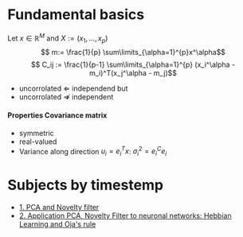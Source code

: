 
# Fundamental basics
Let $x\in \mathbb{R}^M$ and $X:= (x_1, \dots, x_p)$
$$ m:= \frac{1}{p} \sum\limits_{\alpha=1}^{p}x^\alpha$$
$$ C_ij := \frac{1}{p-1} \sum\limits_{\alpha=1}^{p} (x_i^\alpha - m_i)^T(x_j^\alpha - m_j)$$

- uncorrolated $\Leftarrow$ independend but
- uncorrolated $\not \Rightarrow$ independent


#### Properties Covariance matrix
- symmetric
- real-valued
- Variance along direction $u_i = e_i^T x$: $\sigma_i^2 = e_i^ C e_i$


# Subjects by timestemp
- [1. PCA and Novelty filter](PCA.md)
- [2. Application PCA, Novelty Filter to neuronal networks: Hebbian Learning and Oja's rule](applicationsann.md)

